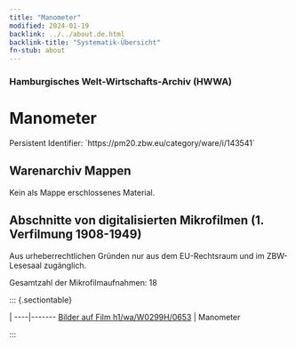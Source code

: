 ```yaml
---
title: "Manometer"
modified: 2024-01-19
backlink: ../../about.de.html
backlink-title: "Systematik-Übersicht"
fn-stub: about
---
```


### Hamburgisches Welt-Wirtschafts-Archiv (HWWA)

# Manometer

<div class="hint">Persistent Identifier: `https://pm20.zbw.eu/category/ware/i/143541`</div>







## Warenarchiv Mappen





Kein als Mappe erschlossenes Material.



<a id="filmsections" />

## Abschnitte von digitalisierten Mikrofilmen (1. Verfilmung 1908-1949)

<p>Aus urheberrechtlichen Gründen nur aus dem EU-Rechtsraum und im ZBW-Lesesaal zugänglich.</p>


<p>Gesamtzahl der Mikrofilmaufnahmen: 18</p>





::: {.sectiontable}

 | 
----|-------
<a class="btn" href="https://pm20.zbw.eu/film/h1/wa/W0299H/0653" rel="nofollow">Bilder auf Film h1/wa/W0299H/0653</a> | Manometer


:::
















